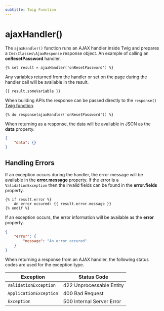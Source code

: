 ```yaml
---
subtitle: Twig Function
---
```

# ajaxHandler()

The `ajaxHandler()` function runs an AJAX handler inside Twig and prepares a `Cms\Classes\AjaxResponse` response object. An example of calling an **onResetPassword** handler.

```twig
{% set result = ajaxHandler('onResetPassword') %}
```

Any variables returned from the handler or set on the page during the handler call will be available in the result.

```twig
{{ result.someVariable }}
```

When building APIs the response can be passed directly to  the `response()` [Twig function](./response.md).

```twig
{% do response(ajaxHandler('onResetPassword')) %}
```

When returning as a response, the data will be available in JSON as the **data** property.

```json
{
    "data": {}
}
```

## Handling Errors

If an exception occurs during the handler, the error message will be available in the **error.message** property. If the error is a `ValidationException` then the invalid fields can be found in the **error.fields** property.

```twig
{% if result.error %}
    An error occured: {{ result.error.message }}
{% endif %}
```

If an exception occurs, the error information will be available as the **error** property.

```json
{
    "error": {
        "message": "An error occured"
    }
}
```

When returning a response from an AJAX handler, the following status codes are used for the exception type.

Exception | Status Code
------------- | -------------
`ValidationException` | 422 Unprocessable Entity
`ApplicationException` | 400 Bad Request
`Exception` | 500 Internal Server Error
